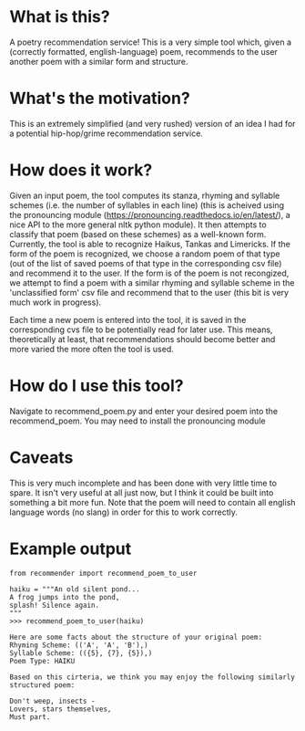 
# What is this?
A poetry recommendation service! This is a very simple tool which, given a (correctly formatted, english-language) poem, recommends to the user another poem with a similar form and structure.

# What's the motivation?
This is an extremely simplified (and very rushed) version of an idea I had for a potential hip-hop/grime recommendation service.

# How does it work?
Given an input poem, the tool computes its stanza, rhyming and syllable schemes (i.e. the number of syllables in each line) (this is acheived using the pronouncing module (https://pronouncing.readthedocs.io/en/latest/), a nice API to the more general nltk python module). It then attempts to classify that poem (based on these schemes) as a well-known form. Currently, the tool is able to recognize Haikus, Tankas and Limericks. If the form of the poem is recognized, we choose a random poem of that type (out of the list of saved poems of that type in the corresponding csv file) and recommend it to the user. If the form is of the poem is not recongized, we attempt to find a poem with a similar rhyming and syllable scheme in the 'unclassified form' csv file and recommend that to the user (this bit is very much work in progress).

Each time a new poem is entered into the tool, it is saved in the corresponding cvs file to be potentially read for later use. This means, theoretically at least, that recommendations should become better and more varied the more often the tool is used.

# How do I use this tool?
Navigate to recommend_poem.py and enter your desired poem into the recommend_poem. You may need to install the pronouncing module

# Caveats
This is very much incomplete and has been done with very little time to spare. It isn't very useful at all just now, but I think it could be built into something a bit more fun.
Note that the poem will need to contain all english language words (no slang) in order for this to work correctly. 

# Example output
```
from recommender import recommend_poem_to_user

haiku = """An old silent pond...
A frog jumps into the pond,
splash! Silence again.
"""
>>> recommend_poem_to_user(haiku)

Here are some facts about the structure of your original poem:
Rhyming Scheme: (('A', 'A', 'B'),)
Syllable Scheme: (({5}, {7}, {5}),)
Poem Type: HAIKU

Based on this cirteria, we think you may enjoy the following similarly structured poem:

Don't weep, insects -
Lovers, stars themselves,
Must part.

```

